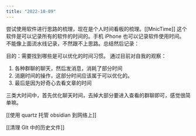 ```yaml
---
title: "2022-10-09"
---
```

尝试使用软件进行思路的梳理，现在是个人时间看板的梳理。[[MnicTime]] 这个软件是可以记录所有的软件的时间的。手机 iPhone 也可以记录软件使用时间。
不能像上面流水线记录，不然跟不上思路。总结然后记录：

目的：需要找到哪些是可以优化的时间习惯。 通过目前对自我的观察：
1. 各种群聊的聊天，然后发消息，消耗了部分时间
2. 消磨时间的操作，这部分时间应该属于可以优化的。
3. 最后是因为好奇心去看文章的时间

三类大时间中，首先优化聊天时间，去掉大部分要进入查看的群聊即可，感觉很简单嘛。

[[使用 quartz 托管 obsidian 到网络上]] 

[[清理 GIt 中的历史文件]]
